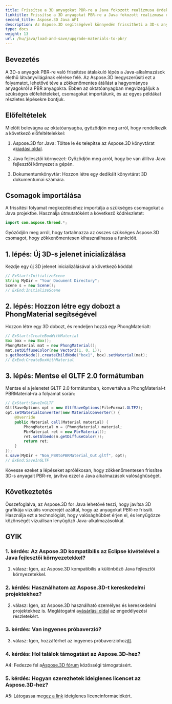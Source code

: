 ```yaml
---
title: Frissítse a 3D anyagokat PBR-re a Java fokozott realizmusa érdekében az Aspose.3D segítségével
linktitle: Frissítse a 3D anyagokat PBR-re a Java fokozott realizmusa érdekében az Aspose.3D segítségével
second_title: Aspose.3D Java API
description: Az Aspose.3D segítségével könnyedén frissítheti a 3D-s anyagokat PBR-re Java nyelven. Érjen el fokozott realizmust a lenyűgöző látvány érdekében.
type: docs
weight: 13
url: /hu/java/load-and-save/upgrade-materials-to-pbr/
---
```

## Bevezetés

A 3D-s anyagok PBR-re való frissítése átalakuló lépés a Java-alkalmazások élethű látványvilágának elérése felé. Az Aspose.3D leegyszerűsíti ezt a folyamatot, lehetővé téve a zökkenőmentes átállást a hagyományos anyagokról a PBR anyagokra. Ebben az oktatóanyagban megvizsgáljuk a szükséges előfeltételeket, csomagokat importálunk, és az egyes példákat részletes lépésekre bontjuk.

## Előfeltételek

Mielőtt belevágna az oktatóanyagba, győződjön meg arról, hogy rendelkezik a következő előfeltételekkel:

1.  Aspose.3D for Java: Töltse le és telepítse az Aspose.3D könyvtárat a[kiadási oldal](https://releases.aspose.com/3d/java/).

2. Java fejlesztői környezet: Győződjön meg arról, hogy be van állítva Java fejlesztői környezet a gépén.

3. Dokumentumkönyvtár: Hozzon létre egy dedikált könyvtárat 3D dokumentumai számára.

## Csomagok importálása

A frissítési folyamat megkezdéséhez importálja a szükséges csomagokat a Java projektbe. Használja útmutatóként a következő kódrészletet:

```java
import com.aspose.threed.*;
```

Győződjön meg arról, hogy tartalmazza az összes szükséges Aspose.3D csomagot, hogy zökkenőmentesen kihasználhassa a funkcióit.

## 1. lépés: Új 3D-s jelenet inicializálása

Kezdje egy új 3D jelenet inicializálásával a következő kóddal:

```java
// ExStart:InitializeScene
String MyDir = "Your Document Directory";
Scene s = new Scene();
// ExEnd:InitializeScene
```

## 2. lépés: Hozzon létre egy dobozt a PhongMaterial segítségével

Hozzon létre egy 3D dobozt, és rendeljen hozzá egy PhongMaterialt:

```java
// ExStart:CreateBoxWithMaterial
Box box = new Box();
PhongMaterial mat = new PhongMaterial();
mat.setDiffuseColor(new Vector3(1, 0, 1));
s.getRootNode().createChildNode("box1", box).setMaterial(mat);
// ExEnd:CreateBoxWithMaterial
```

## 3. lépés: Mentse el GLTF 2.0 formátumban

Mentse el a jelenetet GLTF 2.0 formátumban, konvertálva a PhongMaterial-t PBRMaterial-ra a folyamat során:

```java
// ExStart:SaveInGLTF
GltfSaveOptions opt = new GltfSaveOptions(FileFormat.GLTF2);
opt.setMaterialConverter(new MaterialConverter() {
    @Override
    public Material call(Material material) {
        PhongMaterial m = (PhongMaterial) material;
        PbrMaterial ret = new PbrMaterial();
        ret.setAlbedo(m.getDiffuseColor());
        return ret;
    }
});
s.save(MyDir + "Non_PBRtoPBRMaterial_Out.gltf", opt);
// ExEnd:SaveInGLTF
```

Kövesse ezeket a lépéseket aprólékosan, hogy zökkenőmentesen frissítse 3D-s anyagait PBR-re, javítva ezzel a Java alkalmazások valósághűségét.

## Következtetés

Összefoglalva, az Aspose.3D for Java lehetővé teszi, hogy javítsa 3D grafikája vizuális vonzerejét azáltal, hogy az anyagokat PBR-re frissíti. Használja ezt a technológiát, hogy valósághűbbet érjen el, és lenyűgözze közönségét vizuálisan lenyűgöző Java-alkalmazásokkal.

## GYIK

### 1. kérdés: Az Aspose.3D kompatibilis az Eclipse kivételével a Java fejlesztői környezetekkel?

1. válasz: Igen, az Aspose.3D kompatibilis a különböző Java fejlesztői környezetekkel.

### 2. kérdés: Használhatom az Aspose.3D-t kereskedelmi projektekhez?

 2. válasz: Igen, az Aspose.3D használható személyes és kereskedelmi projektekhez is. Meglátogatni a[vásárlási oldal](https://purchase.aspose.com/buy) az engedélyezési részletekért.

### 3. kérdés: Van ingyenes próbaverzió?

 3. válasz: Igen, hozzáférhet az ingyenes próbaverzióhoz[itt](https://releases.aspose.com/).

### 4. kérdés: Hol találok támogatást az Aspose.3D-hez?

 A4: Fedezze fel a[Aspose.3D fórum](https://forum.aspose.com/c/3d/18) közösségi támogatásért.

### 5. kérdés: Hogyan szerezhetek ideiglenes licencet az Aspose.3D-hez?

 A5: Látogassa meg[ez a link](https://purchase.aspose.com/temporary-license/) ideiglenes licencinformációkért.